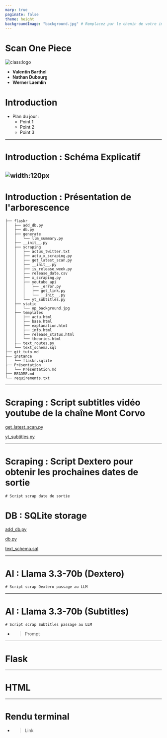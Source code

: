```yaml
---
marp: true
paginate: false
theme: height 
backgroundImage: "background.jpg" # Remplacez par le chemin de votre image d'arrière-plan si nécessaire
---
```


# **Scan One Piece**

![class:logo](LogoFac.png)


- **Valentin Barthel**  
- **Nathan Dubourg**  
- **Werner Laemlin**

# Introduction
- Plan du jour :
  - Point 1
  - Point 2
  - Point 3

---
# Introduction : Schéma Explicatif
![width:120px](Schema.png)
---
# Introduction : Présentation de l'arborescence

```
├── flaskr
│   ├── add_db.py
│   ├── db.py
│   ├── generate
│   │   └── llm_summary.py
│   ├── __init__.py
│   ├── scraping
│   │   ├── actus_twitter.txt
│   │   ├── actu_x_scraping.py
│   │   ├── get_latest_scan.py
│   │   ├── __init__.py
│   │   ├── is_release_week.py
│   │   ├── release_date.csv
│   │   ├── x_scraping.py
│   │   ├── youtube_api
│   │   │   ├── _error.py
│   │   │   ├── get_link.py
│   │   │   └── __init__.py
│   │   └── yt_subtitles.py
│   ├── static
│   │   └── op_background.jpg
│   ├── templates
│   │   ├── actu.html
│   │   ├── base.html
│   │   ├── explanation.html
│   │   ├── info.html
│   │   ├── release_status.html
│   │   └── theories.html
│   ├── text_routes.py
│   └── text_schema.sql
├── git_tuto.md
├── instance
│   └── flaskr.sqlite
├── Présentation
│   └── Présentation.md
├── README.md
└── requirements.txt
```
---
# Scraping : Script subtitles vidéo youtube de la chaîne Mont Corvo

[get_latest_scan.py](https://github.com/wlemalin/one_piece_scan/blob/main/flaskr/scraping/get_latest_scan.py)

[yt_subtitles.py](https://github.com/wlemalin/one_piece_scan/blob/main/flaskr/scraping/yt_subtitles.py)

---
# Scraping : Script Dextero pour obtenir les prochaines dates de sortie
```
# Script scrap date de sortie
```
# DB : SQLite storage

[add_db.py](https://github.com/wlemalin/one_piece_scan/blob/main/flaskr/add_db.py)

[db.py](https://github.com/wlemalin/one_piece_scan/blob/main/flaskr/db.py)

[text_schema.sql](https://github.com/wlemalin/one_piece_scan/blob/main/flaskr/text_schema.sql)

---
# AI : Llama 3.3-70b (Dextero)
```
# Script scrap Dextero passage au LLM
```
---
# AI : Llama 3.3-70b (Subtitles)
```
# Script scrap Subtitles passage au LLM
```
- > Prompt

---
# Flask

---
# HTML

---
# Rendu terminal
- > Link
